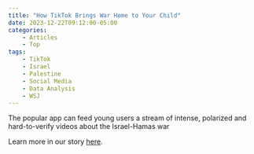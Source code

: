 ```yaml
---
title: "How TikTok Brings War Home to Your Child"
date: 2023-12-22T09:12:00-05:00
categories:
    - Articles
    - Top
tags:
    - TikTok
    - Israel
    - Palestine
    - Social Media
    - Data Analysis
    - WSJ
---
```

The popular app can feed young users a stream of intense, polarized and hard-to-verify videos about the Israel-Hamas war

Learn more in our story [here](https://www.wsj.com/tech/tiktok-israel-gaza-hamas-war-a5dfa0ee).
